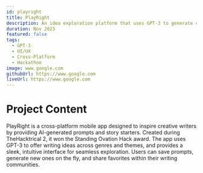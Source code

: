 ```yaml
---
id: playright
title: PlayRight
description: An idea exploration platform that uses GPT-3 to generate creative writing prompts.
duration: Nov 2023
featured: false
tags:
  - GPT-3
  - UI/UX
  - Cross-Platform
  - Hackathon
image: www.google.com
githubUrl: https://www.google.com
liveUrl: https://www.google.com
---
```


# Project Content

PlayRight is a cross-platform mobile app designed to inspire creative writers by providing AI-generated prompts and story starters. Created during TheHacktrical 2, it won the Standing Ovation Hack award. The app uses GPT-3 to offer writing ideas across genres and themes, and provides a sleek, intuitive interface for seamless exploration. Users can save prompts, generate new ones on the fly, and share favorites within their writing communities.

